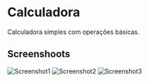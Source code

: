 # Calculadora 

Calculadora simples com operações básicas.

## Screenshoots

![Screenshot1](https://github.com/leo-motta/Calculadora/screenshots/00.png)
![Screenshot2](https://github.com/leo-motta/Calculadora/screenshots/01.png)
![Screenshot3](https://github.com/leo-motta/Calculadora/screenshots/02.png)
